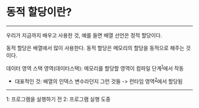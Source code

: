 # 동적 할당이란?

***

우리가 지금까지 배우고 사용한 것, 예를 들면 배열 선언은 정적 할당이다.

동적 할당은 배열에서 많이 사용한다. 동적 할당은 메모리의 할당을 동적으로 해주는 것이다.

데이터 영역 스택 영역(데이터스택): 메모리를 할당할 영역이 컴파일 단계<sup>[1](#컴파일-단계)</sup>에서 작동
- 대표적인 것: 배열의 인덱스
변수라던지 그런 것들 -> 런타임 영역<sup>[2](#런타임-영역)</sup>에서 할당됨








***

<a name="컴파일-단계">1</a>: 프로그램을 실행하기 전
<a name="런타임-영역">2</a>: 프로그램 실행 도중